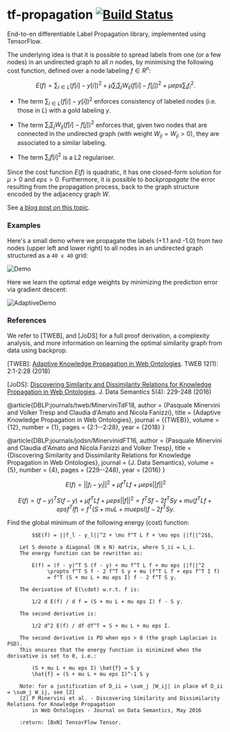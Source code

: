 # tf-propagation [![Build Status](https://travis-ci.org/pminervini/tf-propagation.svg?branch=master)](https://travis-ci.org/pminervini/tf-propagation)

End-to-en differentiable Label Propagation library, implemented using TensorFlow.

The underlying idea is that it is possible to spread labels from one (or a few nodes)
in an undirected graph to all $n$ nodes, by minimising the following cost function,
defined over a node labeling $f \in R^n$:

$$E(f) = \sum_{i \in L} (f[i] - y[i])^2 + \mu \sum_i \sum_j W_{ij}(f[i] - f[j])^2 + \mu eps \sum_{i} f_i^2.$$

- The term $\sum_{i \in L} (f[i] - y[i])^2$ enforces consistency of labeled nodes (i.e. those in $L$) with a gold labeling $y$.

- The term $\sum_i \sum_j W_{ij}(f[i] - f[j])^2$ enforces that, given two nodes that are connected in the undirected graph (with weight $W_{ij} = W_{ji} > 0$), they are associated to a similar labeling.

- The term $\sum_{i} f[i]^2$ is a L2 regulariser.

Since the cost function $E(f)$ is quadratic, it has one closed-form solution for $\mu > 0$ and $eps > 0$.
Furthermore, it is possible to *backpropagate* the error resulting from the propagation process, back to the graph structure encoded by the adjacency graph $W$.

See [a blog post on this topic](http://neuralnoise.com/2016/gaussian-fields/).


### Examples

Here's a small demo where we propagate the labels (+1.1 and -1.0) from two nodes (upper left and lower right) to all nodes in an undirected graph structured as a `40 x 40` grid:

![Demo](http://data.neuralnoise.com/tf-propagation/demo.png)

Here we learn the optimal edge weights by minimizing the prediction error via gradient descent:

![AdaptiveDemo](http://data.neuralnoise.com/tf-propagation/ttycrop.gif)

### References

We refer to [TWEB], and [JoDS] for a full proof derivation, a complexity analysis, and more information on learning the optimal similarity graph from data using backprop.

[TWEB]: [Adaptive Knowledge Propagation in Web Ontologies](https://dl.acm.org/citation.cfm?id=3105961). TWEB 12(1): 2:1-2:28 (2018)

[JoDS]: [Discovering Similarity and Dissimilarity Relations for Knowledge Propagation in Web Ontologies](https://link.springer.com/article/10.1007/s13740-016-0062-7). J. Data Semantics 5(4): 229-248 (2016)

@article{DBLP:journals/tweb/MinerviniTdF18,
  author    = {Pasquale Minervini and
               Volker Tresp and
               Claudia d'Amato and
               Nicola Fanizzi},
  title     = {Adaptive Knowledge Propagation in Web Ontologies},
  journal   = {{TWEB}},
  volume    = {12},
  number    = {1},
  pages     = {2:1--2:28},
  year      = {2018}
}

@article{DBLP:journals/jodsn/MinervinidFT16,
  author    = {Pasquale Minervini and
               Claudia d'Amato and
               Nicola Fanizzi and
               Volker Tresp},
  title     = {Discovering Similarity and Dissimilarity Relations for Knowledge Propagation in Web Ontologies},
  journal   = {J. Data Semantics},
  volume    = {5},
  number    = {4},
  pages     = {229--248},
  year      = {2016}
}

$$E(f) = ||f_l - y_l||^2 + \mu f^T L f + \mu eps ||f||^2$$

$$
E(f) = (f - y)^T S (f - y) + \mu f^T L f + \mu eps ||f||^2
                 \propto f^T S f - 2 f^T S y + mu (f^T L f + eps f^T I f)
                 = f^T (S + mu L + mu eps I) f - 2 f^T S y.
$$

Find the global minimum of the following energy (cost) function:

            $$E(f) = ||f_l - y_l||^2 + \mu f^T L f + \mu eps ||f||^2$$,

        Let S denote a diagonal (N x N) matrix, where S_ii = L_i.
        The energy function can be rewritten as:

            E(f) = (f - y)^T S (f - y) + mu f^T L f + mu eps ||f||^2
                 \propto f^T S f - 2 f^T S y + mu (f^T L f + eps f^T I f)
                 = f^T (S + mu L + mu eps I) f - 2 f^T S y.

        The derivative of E(\cdot) w.r.t. f is:

            1/2 d E(f) / d f = (S + mu L + mu eps I) f - S y.

        The second derivative is:

            1/2 d^2 E(f) / df df^T = S + mu L + mu eps I.

        The second derivative is PD when eps > 0 (the graph Laplacian is PSD).
        This ensures that the energy function is minimized when the derivative is set to 0, i.e.:

            (S + mu L + mu eps I) \hat{f} = S y
            \hat{f} = (S + mu L + mu eps I)^-1 S y
        
        Note: for a justification of D_ii = \sum_j |W_ij| in place of D_ii = \sum_j W_ij, see [2]
        [2] P Minervini et al. - Discovering Similarity and Dissimilarity Relations for Knowledge Propagation
            in Web Ontologies - Journal on Data Semantics, May 2016
        
        :return: [BxN] TensorFlow Tensor.
